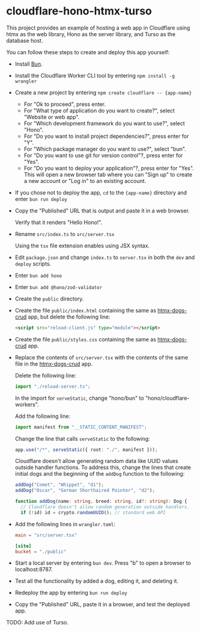 # cloudflare-hono-htmx-turso

This project provides an example of hosting a web app in Cloudflare
using htmx as the web library, Hono as the server library,
and Turso as the database host.

You can follow these steps to create and deploy this app yourself:

- Install <a href="https://bun.sh" target="_blank">Bun</a>.

- Install the Cloudflare Worker CLI tool by entering
  `npm install -g wrangler`

- Create a new project by entering `npm create cloudflare -- {app-name}`

  - For "Ok to proceed", press enter.
  - For "What type of application do you want to create?",
    select "Website or web app".
  - For "Which development framework do you want to use?",
    select "Hono".
  - For "Do you want to install project dependencies?", press enter for "Y".
  - For "Which package manager do you want to use?", select "bun".
  - For "Do you want to use git for version control"?, press enter for "Yes".
  - For "Do you want to deploy your application"?, press enter for "Yes".
    This will open a new browser tab where you can
    "Sign up" to create a new account or "Log in" to an existing account.

- If you chose not to deploy the app,
  `cd` to the `{app-name}` directory and enter `bun run deploy`

- Copy the "Published" URL that is output and paste it in a web browser.

  Verify that it renders "Hello Hono!".

- Rename `src/index.ts` to `src/server.tsx`

  Using the `tsx` file extension enables using JSX syntax.

- Edit `package.json` and change `index.ts` to `server.tsx`
  in both the `dev` and `deploy` scripts.

- Enter `bun add hono`

- Enter `bun add @hono/zod-validator`

- Create the `public` directory.

- Create the file `public/index.html` containing the same as
  [htmx-dogs-crud](https://github.com/mvolkmann/htmx-examples/blob/main/htmx-dogs-crud) app,
  but delete the following line:

  ```html
  <script src="reload-client.js" type="module"></script>
  ```

- Create the file `public/styles.css` containing the same as
  [htmx-dogs-crud](https://github.com/mvolkmann/htmx-examples/blob/main/htmx-dogs-crud) app.

- Replace the contents of `src/server.tsx` with the contents of the same file in the
  [htmx-dogs-crud](https://github.com/mvolkmann/htmx-examples/blob/main/htmx-dogs-crud) app.

  Delete the following line:

  ```ts
  import "./reload-server.ts";
  ```

  In the import for `serveStatic`,
  change "hono/bun" to "hono/cloudflare-workers".

  Add the following line:

  ```ts
  import manifest from "__STATIC_CONTENT_MANIFEST";
  ```

  Change the line that calls `serveStatic` to the following:

  ```ts
  app.use("/*", serveStatic({ root: "./", manifest }));
  ```

  Cloudflare doesn't allow generating random data like UUID values
  outside handler functions.
  To address this, change the lines that create initial dogs and
  the beginning of the `addDog` function to the following:

  ```ts
  addDog("Comet", "Whippet", "d1");
  addDog("Oscar", "German Shorthaired Pointer", "d2");

  function addDog(name: string, breed: string, id?: string): Dog {
    // Cloudflare doesn't allow random generation outside handlers.
    if (!id) id = crypto.randomUUID(); // standard web API
  ```

- Add the following lines in `wrangler.toml`:

  ```toml
  main = "src/server.tsx"

  [site]
  bucket = "./public"
  ```

- Start a local server by entering `bun dev`.
  Press "b" to open a browser to localhost:8787.

- Test all the functionality by added a dog, editing it, and deleting it.

- Redeploy the app by entering `bun run deploy`

- Copy the "Published" URL, paste it in a browser, and test the deployed app.

TODO: Add use of Turso.
